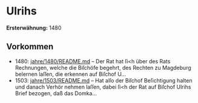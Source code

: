 # Ulrihs

**Ersterwähnung:** 1480

## Vorkommen
- 1480: [jahre/1480/README.md](../jahre/1480/README.md) – Der Rat hat ſi<h über des Rats Rechnungen, welche
die Biſchöfe begehrt, des Rechten zu Magdeburg belernen
laſſen, die erkennen auf Biſchof U...
- 1503: [jahre/1503/README.md](../jahre/1503/README.md) – Hat alſo der Biſchof Beſichtigung halten
und danach Verhör nehmen laſſen, dabei ſi<h der Rat auf
Biſchof Ulrihs Brief bezogen, daß das Domka...
